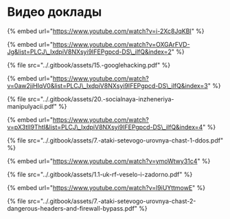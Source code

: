 # Видео доклады



{% embed url="https://www.youtube.com/watch?v=i-2Xc8JqKBI" %}

{% embed url="https://www.youtube.com/watch?v=OXGArFVD-Jg&list=PLCJ\_IxdpiV8NXsyi9IFEPgpcd-DS\_ilfQ&index=2" %}

{% file src="../.gitbook/assets/15.-googlehacking.pdf" %}

{% embed url="https://www.youtube.com/watch?v=0aw2jjHIqV0&list=PLCJ\_IxdpiV8NXsyi9IFEPgpcd-DS\_ilfQ&index=3" %}

{% file src="../.gitbook/assets/20.-socialnaya-inzheneriya-manipulyacii.pdf" %}

{% embed url="https://www.youtube.com/watch?v=pX3tlI9ThtI&list=PLCJ\_IxdpiV8NXsyi9IFEPgpcd-DS\_ilfQ&index=4" %}

{% file src="../.gitbook/assets/7.-ataki-setevogo-urovnya-chast-1-ddos.pdf" %}

{% embed url="https://www.youtube.com/watch?v=ymoWtwy31c4" %}

{% file src="../.gitbook/assets/1.1-uk-rf-veselo-i-zadorno.pdf" %}

{% embed url="https://www.youtube.com/watch?v=l9iUYttmowE" %}

{% file src="../.gitbook/assets/7.-ataki-setevogo-urovnya-chast-2-dangerous-headers-and-firewall-bypass.pdf" %}


